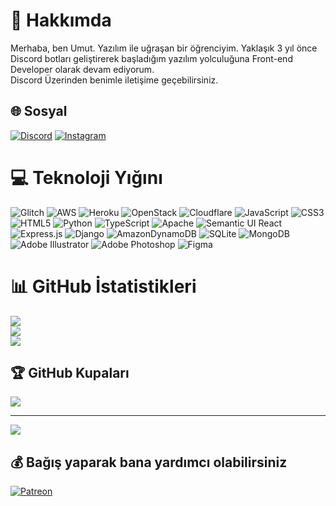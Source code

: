 # 💫 Hakkımda
Merhaba, ben Umut. Yazılım ile uğraşan bir öğrenciyim. Yaklaşık 3 yıl önce Discord botları geliştirerek başladığım yazılım yolculuğuna Front-end Developer olarak devam ediyorum.<br>Discord Üzerinden benimle iletişime geçebilirsiniz.


## 🌐 Sosyal
[![Discord](https://img.shields.io/badge/Discord-%237289DA.svg?logo=discord&logoColor=white)](https://discord.gg/discord.gg/communityy) [![Instagram](https://img.shields.io/badge/Instagram-%23E4405F.svg?logo=Instagram&logoColor=white)](https://instagram.com/umutduzofficial) 

# 💻 Teknoloji Yığını
![Glitch](https://img.shields.io/badge/glitch-%233333FF.svg?style=for-the-badge&logo=glitch&logoColor=white) ![AWS](https://img.shields.io/badge/AWS-%23FF9900.svg?style=for-the-badge&logo=amazon-aws&logoColor=white) ![Heroku](https://img.shields.io/badge/heroku-%23430098.svg?style=for-the-badge&logo=heroku&logoColor=white) ![OpenStack](https://img.shields.io/badge/Openstack-%23f01742.svg?style=for-the-badge&logo=openstack&logoColor=white) ![Cloudflare](https://img.shields.io/badge/Cloudflare-F38020?style=for-the-badge&logo=Cloudflare&logoColor=white) ![JavaScript](https://img.shields.io/badge/javascript-%23323330.svg?style=for-the-badge&logo=javascript&logoColor=%23F7DF1E) ![CSS3](https://img.shields.io/badge/css3-%231572B6.svg?style=for-the-badge&logo=css3&logoColor=white) ![HTML5](https://img.shields.io/badge/html5-%23E34F26.svg?style=for-the-badge&logo=html5&logoColor=white) ![Python](https://img.shields.io/badge/python-3670A0?style=for-the-badge&logo=python&logoColor=ffdd54) ![TypeScript](https://img.shields.io/badge/typescript-%23007ACC.svg?style=for-the-badge&logo=typescript&logoColor=white) ![Apache](https://img.shields.io/badge/apache-%23D42029.svg?style=for-the-badge&logo=apache&logoColor=white) ![Semantic UI React](https://img.shields.io/badge/Semantic%20UI%20React-%2335BDB2.svg?style=for-the-badge&logo=SemanticUIReact&logoColor=white) ![Express.js](https://img.shields.io/badge/express.js-%23404d59.svg?style=for-the-badge&logo=express&logoColor=%2361DAFB) ![Django](https://img.shields.io/badge/django-%23092E20.svg?style=for-the-badge&logo=django&logoColor=white) ![AmazonDynamoDB](https://img.shields.io/badge/Amazon%20DynamoDB-4053D6?style=for-the-badge&logo=Amazon%20DynamoDB&logoColor=white) ![SQLite](https://img.shields.io/badge/sqlite-%2307405e.svg?style=for-the-badge&logo=sqlite&logoColor=white) ![MongoDB](https://img.shields.io/badge/MongoDB-%234ea94b.svg?style=for-the-badge&logo=mongodb&logoColor=white) ![Adobe Illustrator](https://img.shields.io/badge/adobeillustrator-%23FF9A00.svg?style=for-the-badge&logo=adobeillustrator&logoColor=white) ![Adobe Photoshop](https://img.shields.io/badge/adobephotoshop-%2331A8FF.svg?style=for-the-badge&logo=adobephotoshop&logoColor=white) 	![Figma](https://img.shields.io/badge/figma-%23F24E1E.svg?style=for-the-badge&logo=figma&logoColor=white)
# 📊 GitHub İstatistikleri
![](https://github-readme-stats.vercel.app/api?username=ThronDeveloper&theme=dark&hide_border=false&include_all_commits=false&count_private=false)<br/>
![](https://github-readme-streak-stats.herokuapp.com/?user=ThronDeveloper&theme=dark&hide_border=false)<br/>
![](https://github-readme-stats.vercel.app/api/top-langs/?username=ThronDeveloper&theme=dark&hide_border=false&include_all_commits=false&count_private=false&layout=compact)

## 🏆 GitHub Kupaları
![](https://github-profile-trophy.vercel.app/?username=ThronDeveloper&theme=radical&no-frame=false&no-bg=true&margin-w=4)

---
[![](https://visitcount.itsvg.in/api?id=ThronDeveloper&icon=5&color=0)](https://visitcount.itsvg.in)

  ## 💰 Bağış yaparak bana yardımcı olabilirsiniz
  [![Patreon](https://img.shields.io/badge/Patreon-F96854?style=for-the-badge&logo=patreon&logoColor=white)](https://patreon.com/Lecrian) 
